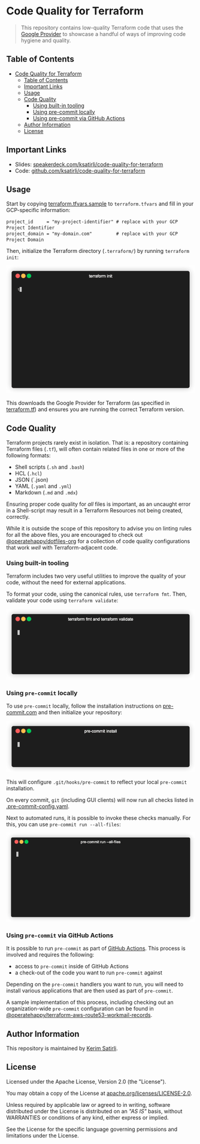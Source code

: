 # Code Quality for Terraform

> This repository contains low-quality Terraform code that uses the [Google Provider](https://www.terraform.io/docs/providers/google/index.html) to showcase a handful of ways of improving code hygiene and quality.

## Table of Contents

- [Code Quality for Terraform](#code-quality-for-terraform)
  - [Table of Contents](#table-of-contents)
  - [Important Links](#important-links)
  - [Usage](#usage)
  - [Code Quality](#code-quality)
    - [Using built-in tooling](#using-built-in-tooling)
    - [Using pre-commit locally](#using-pre-commit-locally)
    - [Using pre-commit via GitHub Actions](#using-pre-commit-via-github-actions)
  - [Author Information](#author-information)
  - [License](#license)

## Important Links

* Slides: [speakerdeck.com/ksatirli/code-quality-for-terraform](https://speakerdeck.com/ksatirli/code-quality-for-terraform)
* Code: [github.com/ksatirli/code-quality-for-terraform](https://github.com/ksatirli/code-quality-for-terraform)

## Usage

Start by copying [terraform.tfvars.sample](https://github.com/ksatirli/code-quality-for-terraform/blob/main/terraform.tfvars.sample) to `terraform.tfvars` and fill in your GCP-specific information:

```hcl
project_id     = "my-project-identifier" # replace with your GCP Project Identifier
project_domain = "my-domain.com"         # replace with your GCP Project Domain
```

Then, initialize the Terraform directory (`.terraform/`) by running `terraform init`:

![CLI command: terraform init](images/terraform-init.gif)

This downloads the Google Provider for Terraform (as specified in [terraform.tf](https://github.com/ksatirli/code-quality-for-terraform/blob/main/terraform.tf)) and ensures you are running the correct Terraform version.

## Code Quality

Terraform projects rarely exist in isolation. That is: a repository containing Terraform files (`.tf`), will often contain related files in one or more of the following formats:

* Shell scripts (`.sh` and `.bash`)
* HCL (`.hcl`)
* JSON (`.json)
* YAML (`.yaml` and `.yml`)
* Markdown (`.md` and `.mdx`)

Ensuring proper code quality for _all_ files is important, as an uncaught error in a Shell-script may result in a Terraform Resources not being created, correctly.

While it is outside the scope of this repository to advise you on linting rules for all the above files, you are encouraged to check out [@operatehappy/dotfiles-org](https://github.com/operatehappy/dotfiles-org) for a collection of code quality configurations that work _well_ with Terraform-adjacent code.

### Using built-in tooling

Terraform includes two very useful utilities to improve the quality of your code, without the need for external applications.

To format your code, using the canonical rules, use `terraform fmt`. Then, validate your code using `terraform validate`:

![CLI command: terraform fmt and terraform validate](images/terraform-fmt-and-validate-good.gif)

### Using `pre-commit` locally

To use `pre-commit` locally, follow the installation instructions on [pre-commit.com](https://pre-commit.com/#install) and then initialize your repository:

![CLI command: pre-commit install](images/pre-commit-install.gif)

This will configure `.git/hooks/pre-commit` to reflect your local `pre-commit` installation.

On every commit, `git` (including GUI clients) will now run all checks listed in [.pre-commit-config.yaml](https://github.com/ksatirli/code-quality-for-terraform/blob/main/.pre-commit-config.yaml).

Next to automated runs, it is possible to invoke these checks manually. For this, you can use `pre-commit run --all-files`:

![CLI command: pre-commit run -all-files](images/pre-commit-run-bad.gif)

### Using `pre-commit` via GitHub Actions

It is possible to run `pre-commit` as part of [GitHub Actions](https://github.com/features/actions). This process is involved and requires the following:

* access to `pre-commit` inside of GitHub Actions
* a check-out of the code you want to run `pre-commit` against

Depending on the `pre-commit` handlers you want to run, you will need to install various applications that are then used as part of `pre-commit`.

A sample implementation of this process, including checking out an organization-wide `pre-commit` configuration can be found in [@operatehappy/terraform-aws-route53-workmail-records](https://github.com/operatehappy/terraform-aws-route53-workmail-records/blob/master/.github/workflows/code-quality.yml).

## Author Information

This repository is maintained by [Kerim Satirli](https://github.com/ksatirli).

## License

Licensed under the Apache License, Version 2.0 (the "License").

You may obtain a copy of the License at [apache.org/licenses/LICENSE-2.0](http://www.apache.org/licenses/LICENSE-2.0).

Unless required by applicable law or agreed to in writing, software distributed under the License is distributed on an _"AS IS"_ basis, without WARRANTIES or conditions of any kind, either express or implied.

See the License for the specific language governing permissions and limitations under the License.
